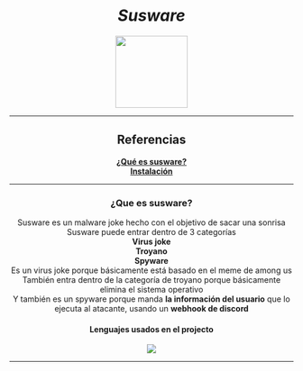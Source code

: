 <h1 align="center"><i>Susware</i></h1>

<p align="center" >
     <img src="https://thumbs.gfycat.com/ClutteredWealthyGoitered-max-1mb.gif" width=128>
</p>

-----

<div align="center">
     <h2>
          Referencias
     </h2>
     <b><a href="">¿Qué es susware?</a></b><br>
     <b><a href="">Instalación</a></b><br>
     
     
</div>

-----

<div align="center">
     <h3> ¿Que es susware?</h3>  
     <p>
          Susware es un malware joke hecho con el objetivo de sacar una sonrisa <br>
          Susware puede entrar dentro de 3 categorías <br>
               <b>Virus joke</b> <br>
               <b>Troyano</b> <br>
               <b>Spyware</b> <br>
          Es un virus joke porque básicamente está basado en el meme de among us<br>
          También entra dentro de la categoría de troyano porque básicamente elimina el sistema operativo<br>
          Y también es un spyware porque manda <b>la información del usuario</b> que lo ejecuta al atacante, usando un <b>webhook de discord</b> <br> 
     </p>
     <h4> Lenguajes usados en el projecto</h4>
     <img src="https://media.discordapp.net/attachments/845471921990008835/853866822112378900/usedlanguages.png">

</div>

-----
